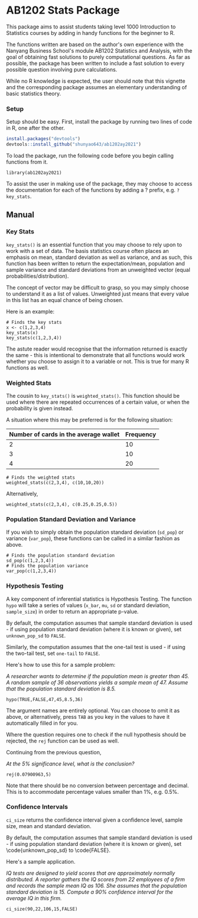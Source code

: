 # AB1202 Stats Package

This package aims to assist students taking level 1000 Introduction to Statistics courses by adding in handy functions for the beginner to R.

The functions written are based on the author's own experience with the Nanyang Business School's module AB1202 Statistics and Analysis, with the goal of obtaining fast solutions to purely computational questions. As far as possible, the package has been written to include a fast solution to every possible question involving pure calculations.

While no R knowledge is expected, the user should note that this vignette and the corresponding package assumes an elementary understanding of basic statistics theory.

### Setup

Setup should be easy. First, install the package by running two lines of code in R, one after the other.

```r
install.packages("devtools")
devtools::install_github("shunyao643/ab1202ay2021")
```

To load the package, run the following code before you begin calling functions from it.

```{r setup}
library(ab1202ay2021)
```

To assist the user in making use of the package, they may choose to access the documentation for each of the functions by adding a ? prefix, e.g. `?key_stats`.



## Manual

### Key Stats

`key_stats()` is an essential function that you may choose to rely upon to work with a set of data. The basis statistics course often places an emphasis on mean, standard deviation as well as variance, and as such, this function has been written to return the expectation/mean, population and sample variance and standard deviations from an unweighted vector (equal probabilities/distribution).

The concept of vector may be difficult to grasp, so you may simply choose to understand it as a list of values. Unweighted just means that every value in this list has an equal chance of being chosen.

Here is an example:

```{r}
# Finds the key stats
x <- c(1,2,3,4)
key_stats(x)
key_stats(c(1,2,3,4))
```

The astute reader would recognise that the information returned is exactly the same - this is intentional to demonstrate that all functions would work whether you choose to assign it to a variable or not. This is true for many R functions as well.

### Weighted Stats

The cousin to `key_stats()` is `weighted_stats()`. This function should be used where there are repeated occurrences of a certain value, or when the probability is given instead.

A situation where this may be preferred is for the following situation: 

| Number of cards in the average wallet | Frequency |
|:-----|---------|
|    2 |    10   |
|    3 |    10   |
|    4 |    20   |

```{r}
# Finds the weighted stats
weighted_stats(c(2,3,4), c(10,10,20))
```

Alternatively,

```{r}
weighted_stats(c(2,3,4), c(0.25,0.25,0.5))
```

### Population Standard Deviation and Variance

If you wish to simply obtain the population standard deviation (`sd_pop`) or variance (`var_pop`), these functions can be called in a similar fashion as above.

```{r}
# Finds the population standard deviation
sd_pop(c(1,2,3,4))
# Finds the population variance
var_pop(c(1,2,3,4))
```

### Hypothesis Testing

A key component of inferential statistics is Hypothesis Testing. The function `hypo` will take a series of values (`x_bar`, `mu`, `sd` or standard deviation, `sample_size`) in order to return an appropriate p-value. 

By default, the computation assumes that sample standard deviation is used - if using population standard deviation (where it is known or given), set `unknown_pop_sd` to `FALSE`.

Similarly, the computation assumes that the one-tail test is used - if using the two-tail test, set `one-tail` to `FALSE`.

Here's how to use this for a sample problem:

_A researcher wants to determine if the population mean is greater than 45. A random sample of 36 observations yields a sample mean of 47. Assume that the population standard deviation is 8.5._

```{r}
hypo(TRUE,FALSE,47,45,8.5,36)
```

The argument names are entirely optional. You can choose to omit it as above, or alternatively, press `TAB` as you key in the values to have it automatically filled in for you.

Where the question requires one to check if the null hypothesis should be rejected, the `rej` function can be used as well. 

Continuing from the previous question, 

_At the 5% significance level, what is the conclusion?_

```{r}
rej(0.07900963,5)
```
Note that there should be no conversion between percentage and decimal. This is to accommodate percentage values smaller than 1\%, e.g. 0.5\%.


### Confidence Intervals

`ci_size` returns the confidence interval given a confidence level, sample size, mean and standard deviation.

By default, the computation assumes that sample standard deviation is used - if using population standard deviation (where it is known or given), set \code{unknown_pop_sd} to \code{FALSE}.

Here's a sample application.

_IQ tests are designed to yield scores that are approximately normally distributed. A reporter gathers the IQ scores from 22 employees of a firm and records the sample mean IQ as 106. She assumes that the population standard deviation is 15. Compute a 90% confidence interval for the average IQ in this firm._

```{r}
ci_size(90,22,106,15,FALSE)
```
